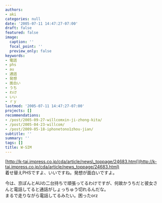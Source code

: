```yaml
---
authors:
- aki
categories: null
date: '2005-07-11 14:47:27-07:00'
draft: false
featured: false
image:
  caption: ''
  focal_point: ''
  preview_only: false
keywords:
- 電話
- phs
- au
- 通話
- 発想
- 面白い
- うち
- わけ
- いい
- ｒｙ
lastmod: '2005-07-11 14:47:27-07:00'
projects: []
recommendations:
- /post/2005-09-27-willcomxin-ji-zhong-kita/
- /post/2005-04-23-willcom/
- /post/2009-05-18-iphonetono1zhou-jian/
subtitle: ''
summary: ''
tags: []
title: W-SIM
---
```


[http://k-tai.impress.co.jp/cda/article/news\_toppage/24683.html](http://k-tai.impress.co.jp/cda/article/news_toppage/24683.html)  
着せ替えPHSですよ、いいですね。発想が面白いですよ。  
  
今は、京ぽんとAUの二台持ちで頑張ってるわけですが、何故かうちだと彼女さんと電話してると通話がしょっちゅう切れるんだな。  
まるで走りながら電話してるみたい。困ったorz